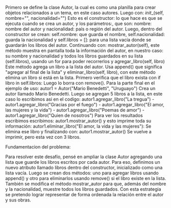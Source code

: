 Primero se define la clase Autor, la cual es como una planilla para crear objetos relacionados a un tema, en este caso autores. Luego con: _init__(self, nombre="", nacionalidad="")
Esto es el constructor: lo que hace es que se ejecuta cuando se crea un autor, y los parámetros:, que son: nombre: nombre del autor y nacionalidad: país o región del autor. Luego, 
dentro del constructor se crean: self.nombre: que guarda el nombre, self.nacionalidad: guarda la nacionalidad y self.libros = []: para una lista vacía donde se guardarán los libros del autor. Continuando con: mostrar_autor(self), este método muestra en pantalla toda la información del autor, en nuestro caso: su nombre y nacionalidad y todos los libros guardados en su lista (self.libros), usando un for para poder recorrerlos y agregar_libro(self, libro)
Este método agrega un libro a la lista del autor.
Usa append() que significa "agregar al final de la lista" y eliminar_libro(self, libro), con este método elimina un libro si está en la lista.
Primero verifica que el libro exista con if libro in self.libros:
Luego lo borra con remove().
Para la parte final en el ejemplo de uso: autor1 = Autor("Mario Benedetti", "Uruguayo")
Crea un autor llamado Mario Benedetti. Luego se agregan 5 libros a la lista, en este caso lo escribimos asi en el codigo:
autor1.agregar_libro("La tregua") - autor1.agregar_libro("Gracias por el fuego") - autor1.agregar_libro("El amor, las mujeres y la vida") - autor1.agregar_libro("Poemas de amor") - autor1.agregar_libro("Quien de nosotros")
Para ver los resultados escribimos escribimos: autor1.mostrar_autor() y esto imprime toda su información: autor1.eliminar_libro("El amor, la vida y las mujeres"): Se elimina ese libro y finalizando con: autor1.mostrar_autor() Se vuelve a imprimir, pero esta vez con 3 libros.

Fundamentacion del problema: 

Para resolver este desafío, pensé en ampliar la clase Autor agregando una lista que guarde los libros escritos por cada autor. Para eso, definimos un nuevo atributo llamado libros dentro del constructor, inicializado como una lista vacía. Luego se crean dos métodos: uno para agregar libros usando append() y otro para eliminarlos usando remove() si el libro existe en la lista. También se modifica el método mostrar_autor para que, además del nombre y la nacionalidad, muestre todos los libros guardados. Con esta estrategia se pretendo lograr representar de forma ordenada la relación entre el autor y sus obras.